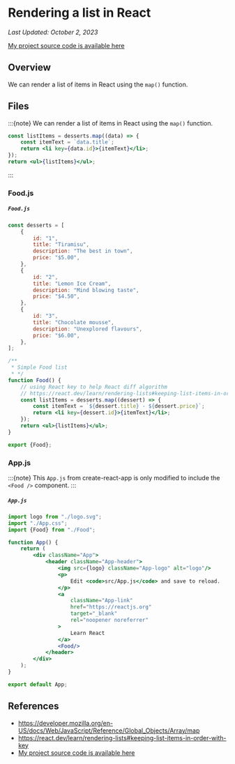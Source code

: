 # Rendering a list in React

*Last Updated: October 2, 2023*

[My project source code is available here](https://github.com/LoganKells/meta-front-end-developer/tree/develop/course-6-advanced-react/lab-create-basic-list)

## Overview

We can render a list of items in React using the `map()` function.

## Files

:::{note}
We can render a list of items in React using the `map()` function.

```jsx
const listItems = desserts.map((data) => {
    const itemText = `data.title`;
    return <li key={data.id}>{itemText}</li>;
});
return <ul>{listItems}</ul>;
```

:::

### Food.js

<h5 a><strong><code>Food.js</code></strong></h5>

```jsx
const desserts = [
    {
        id: "1",
        title: "Tiramisu",
        description: "The best in town",
        price: "$5.00",
    },
    {
        id: "2",
        title: "Lemon Ice Cream",
        description: "Mind blowing taste",
        price: "$4.50",
    },
    {
        id: "3",
        title: "Chocolate mousse",
        description: "Unexplored flavours",
        price: "$6.00",
    },
];

/**
 * Simple Food list
 * */
function Food() {
    // using React key to help React diff algorithm
    // https://react.dev/learn/rendering-lists#keeping-list-items-in-order-with-key
    const listItems = desserts.map((dessert) => {
        const itemText = `${dessert.title} - ${dessert.price}`;
        return <li key={dessert.id}>{itemText}</li>;
    });
    return <ul>{listItems}</ul>;
}

export {Food};
```

### App.js

:::{note}
This `App.js` from create-react-app is only modified to include the `<Food />` component.
:::

<h5 a><strong><code>App.js</code></strong></h5>

```jsx
import logo from "./logo.svg";
import "./App.css";
import {Food} from "./Food";

function App() {
    return (
        <div className="App">
            <header className="App-header">
                <img src={logo} className="App-logo" alt="logo"/>
                <p>
                    Edit <code>src/App.js</code> and save to reload.
                </p>
                <a
                    className="App-link"
                    href="https://reactjs.org"
                    target="_blank"
                    rel="noopener noreferrer"
                >
                    Learn React
                </a>
                <Food/>
            </header>
        </div>
    );
}

export default App;
```

## References

- https://developer.mozilla.org/en-US/docs/Web/JavaScript/Reference/Global_Objects/Array/map
- https://react.dev/learn/rendering-lists#keeping-list-items-in-order-with-key
- [My project source code is available here](https://github.com/LoganKells/meta-front-end-developer/tree/develop/course-6-advanced-react/lab-create-basic-list)
